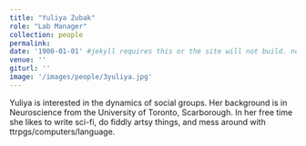 ```yaml
---
title: "Yuliya Zubak"
role: "Lab Manager"
collection: people
permalink: 
date: '1900-01-01' #jekyll requires this or the site will not build. not sure what it does yet. order?
venue: ''
giturl: ''
image: '/images/people/3yuliya.jpg'
---
```

Yuliya is interested in the dynamics of social groups. Her background is in Neuroscience from the University of Toronto, Scarborough. In her free time she likes to write sci-fi, do fiddly artsy things, and mess around with ttrpgs/computers/language. 

